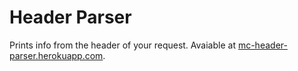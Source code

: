 # Header Parser
Prints info from the header of your request. Avaiable at [mc-header-parser.herokuapp.com](https://mc-header-parser.herokuapp.com).
